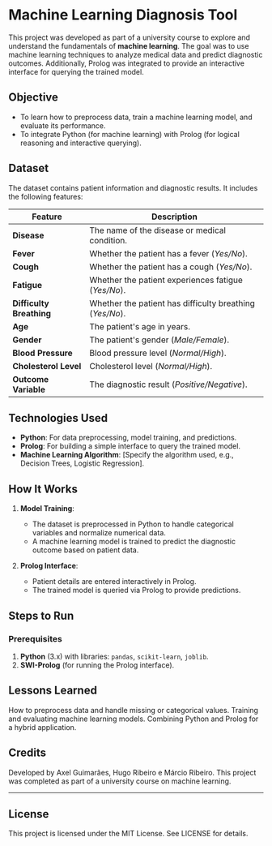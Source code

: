 # Machine Learning Diagnosis Tool  

This project was developed as part of a university course to explore and understand the fundamentals of **machine learning**. The goal was to use machine learning techniques to analyze medical data and predict diagnostic outcomes. Additionally, Prolog was integrated to provide an interactive interface for querying the trained model.  


## Objective  

- To learn how to preprocess data, train a machine learning model, and evaluate its performance.  
- To integrate Python (for machine learning) with Prolog (for logical reasoning and interactive querying).  


## Dataset  

The dataset contains patient information and diagnostic results. It includes the following features:  

| **Feature**            | **Description**                                                                 |
|-------------------------|---------------------------------------------------------------------------------|
| **Disease**            | The name of the disease or medical condition.                                   |
| **Fever**              | Whether the patient has a fever (*Yes/No*).                                     |
| **Cough**              | Whether the patient has a cough (*Yes/No*).                                     |
| **Fatigue**            | Whether the patient experiences fatigue (*Yes/No*).                             |
| **Difficulty Breathing** | Whether the patient has difficulty breathing (*Yes/No*).                       |
| **Age**                | The patient's age in years.                                                     |
| **Gender**             | The patient's gender (*Male/Female*).                                           |
| **Blood Pressure**     | Blood pressure level (*Normal/High*).                                           |
| **Cholesterol Level**  | Cholesterol level (*Normal/High*).                                              |
| **Outcome Variable**   | The diagnostic result (*Positive/Negative*).                                    |  


## Technologies Used  

- **Python**: For data preprocessing, model training, and predictions.  
- **Prolog**: For building a simple interface to query the trained model.  
- **Machine Learning Algorithm**: [Specify the algorithm used, e.g., Decision Trees, Logistic Regression].  


## How It Works  

1. **Model Training**:  
   - The dataset is preprocessed in Python to handle categorical variables and normalize numerical data.  
   - A machine learning model is trained to predict the diagnostic outcome based on patient data.  

2. **Prolog Interface**:  
   - Patient details are entered interactively in Prolog.  
   - The trained model is queried via Prolog to provide predictions.  


## Steps to Run  

### Prerequisites  
1. **Python** (3.x) with libraries: `pandas`, `scikit-learn`, `joblib`.  
2. **SWI-Prolog** (for running the Prolog interface).  


## Lessons Learned
How to preprocess data and handle missing or categorical values.
Training and evaluating machine learning models.
Combining Python and Prolog for a hybrid application.


## Credits
Developed by Axel Guimarães, Hugo Ribeiro e Márcio Ribeiro.
This project was completed as part of a university course on machine learning.

---

## License
This project is licensed under the MIT License. See LICENSE for details.
